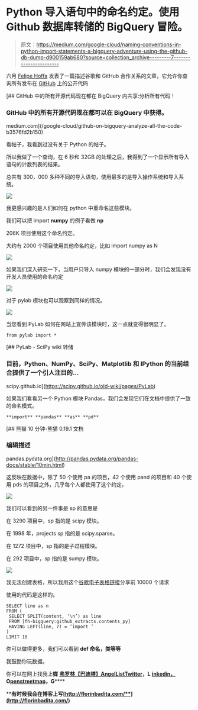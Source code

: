 # Python 导入语句中的命名约定。使用 Github 数据库转储的 BigQuery 冒险。

> 原文：<https://medium.com/google-cloud/naming-conventions-in-python-import-statements-a-bigquery-adventure-using-the-github-db-dump-d900159ab680?source=collection_archive---------7----------------------->

六月 [Felipe Hoffa](https://medium.com/u/279fe54c149a?source=post_page-----d900159ab680--------------------------------) 发表了一篇描述谷歌和 GitHub 合作关系的文章，它允许你查询所有发布在 [GitHub](https://medium.com/u/d18563e4f2b9?source=post_page-----d900159ab680--------------------------------) 上的公开代码

[](/google-cloud/github-on-bigquery-analyze-all-the-code-b3576fd2b150) [## GitHub 中的所有开源代码现在都在 BigQuery 内共享:分析所有代码！

### GitHub 中的所有开源代码现在都可以在 BigQuery 中获得。

medium.com](/google-cloud/github-on-bigquery-analyze-all-the-code-b3576fd2b150) 

看帖子，我看到过没有关于 Python 的帖子。

所以我做了一个查询，在 6 秒和 32GB 的处理之后，我得到了一个显示所有导入语句的计数列表的结果。

总共有 300，000 多种不同的导入语句，使用最多的是导入操作系统和导入系统。

![](img/87754c68f62192d687d00a6a21355e74.png)

我更感兴趣的是人们如何在 python 中重命名这些模块。

我们可以把 import **numpy** 的例子看做 **np**

206K 项目使用这个命名约定。

大约有 2000 个项目使用其他命名约定，比如 import numpy as N

![](img/ad4d369fa0a3819404c6a51bbd61952c.png)

如果我们深入研究一下，当用户只导入 numpy 模块的一部分时，我们会发现没有开发人员使用的命名约定

![](img/d5478b4ffba1b0ef14559946c9269e9b.png)

对于 pylab 模块也可以观察到同样的情况。

![](img/6435f574f12de4fecd0cfde36e972bd8.png)

当您看到 PyLab 如何在网站上宣传该模块时，这一点就变得很明显了。

```
from pylab import *
```

 [## PyLab - SciPy wiki 转储

### 目前，Python、NumPy、SciPy、Matplotlib 和 IPython 的当前组合提供了一个引人注目的…

scipy.github.io](https://scipy.github.io/old-wiki/pages/PyLab) 

如果我们看看另一个 Python 模块 Pandas，我们会发现它们在文档中提供了一致的命名模式。

```
**import** **pandas** **as** **pd**
```

 [## 熊猫 10 分钟-熊猫 0.19.1 文档

### 编辑描述

pandas.pydata.org](http://pandas.pydata.org/pandas-docs/stable/10min.html) 

这反映在数据中，除了 50 个使用 pa 的项目，42 个使用 pand 的项目和 40 个使用 pds 的项目之外，几乎每个人都使用了这个约定。

![](img/c5d88aeaf856ec580d256ba1ebc2ccb5.png)

我们可以看到的另一件事是 sp 的意思是

在 3290 项目中，sp 指的是 scipy 模块。

在 1998 年，projects sp 指的是 scipy.sparse。

在 1272 项目中，sp 指的是子过程模块。

在 292 项目中，sp 指的是 sumpy 模块。

![](img/d22531923bddf93eb553858ebeeb73bc.png)

我无法创建表格，所以我用这个[谷歌电子表格链接](https://docs.google.com/spreadsheets/d/1S_Oz8__ROqoR5O-nlThzd-b1qvwQVcmUA2JduKI0wn0/edit?usp=sharing)分享前 10000 个请求

使用的代码是这样的。

```
SELECT line as n
FROM (
 SELECT SPLIT(content, ‘\n’) as line
 FROM [fh-bigquery:github_extracts.contents_py]
 HAVING LEFT(line, 7) = ‘import ‘
)
LIMIT 10
```

你可以做得更多，我们可以看到 **def 命名，类等等**

我鼓励你玩数据。

你可以在网上找我**上媒** [**弗罗林【巴迪塔】**](https://medium.com/u/3b723c70c152?source=post_page-----d900159ab680--------------------------------)**[**AngelList**](https://angel.co/florin-badita)**[**Twitter**](https://twitter.com/baditaflorin)**，L** [**inkedin，**](http://linkedin.com/in/baditaflorin)**O**[**penstreetmap**](https://www.openstreetmap.org/user/baditaflorin/diary)**，G******

******有时候我会在博客上写**[**http://florinbadita.com/**](http://florinbadita.com/)****